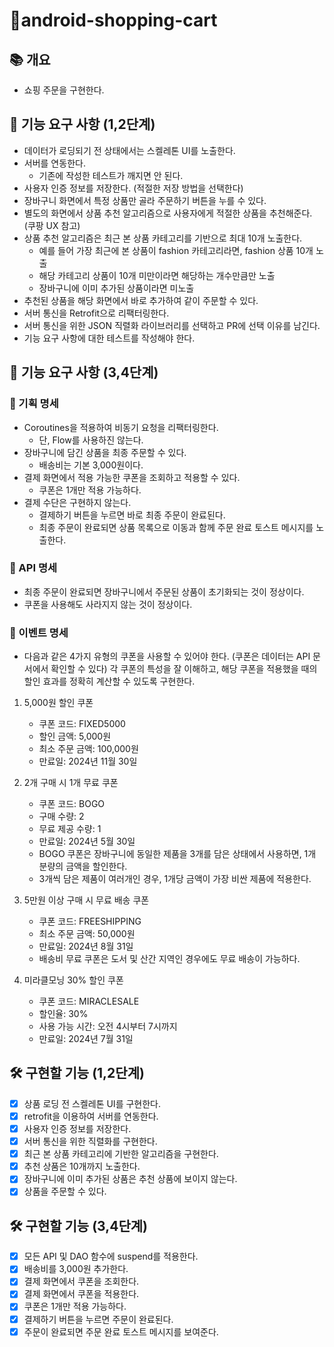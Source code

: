 # 🛒android-shopping-cart

## 📚️ 개요

- 쇼핑 주문을 구현한다.

## 🧱 기능 요구 사항 (1,2단계)

- 데이터가 로딩되기 전 상태에서는 스켈레톤 UI를 노출한다.
- 서버를 연동한다.
    - 기존에 작성한 테스트가 깨지면 안 된다.
- 사용자 인증 정보를 저장한다. (적절한 저장 방법을 선택한다)
- 장바구니 화면에서 특정 상품만 골라 주문하기 버튼을 누를 수 있다.
- 별도의 화면에서 상품 추천 알고리즘으로 사용자에게 적절한 상품을 추천해준다. (쿠팡 UX 참고)
- 상품 추천 알고리즘은 최근 본 상품 카테고리를 기반으로 최대 10개 노출한다.
    - 예를 들어 가장 최근에 본 상품이 fashion 카테고리라면, fashion 상품 10개 노출
    - 해당 카테고리 상품이 10개 미만이라면 해당하는 개수만큼만 노출
    - 장바구니에 이미 추가된 상품이라면 미노출
- 추천된 상품을 해당 화면에서 바로 추가하여 같이 주문할 수 있다.
- 서버 통신을 Retrofit으로 리팩터링한다.
- 서버 통신을 위한 JSON 직렬화 라이브러리를 선택하고 PR에 선택 이유를 남긴다.
- 기능 요구 사항에 대한 테스트를 작성해야 한다.

## 🧱 기능 요구 사항 (3,4단계)

### 📕 기획 명세

- Coroutines을 적용하여 비동기 요청을 리팩터링한다.
    - 단, Flow를 사용하진 않는다.
- 장바구니에 담긴 상품을 최종 주문할 수 있다.
    - 배송비는 기본 3,000원이다.
- 결제 화면에서 적용 가능한 쿠폰을 조회하고 적용할 수 있다.
    - 쿠폰은 1개만 적용 가능하다.
- 결제 수단은 구현하지 않는다.
    - 결제하기 버튼을 누르면 바로 최종 주문이 완료된다.
    - 최종 주문이 완료되면 상품 목록으로 이동과 함께 주문 완료 토스트 메시지를 노출한다.

### 📗 API 명세

- 최종 주문이 완료되면 장바구니에서 주문된 상품이 초기화되는 것이 정상이다. 
- 쿠폰을 사용해도 사라지지 않는 것이 정상이다.

### 📘 이벤트 명세

- 다음과 같은 4가지 유형의 쿠폰을 사용할 수 있어야 한다. (쿠폰은 데이터는 API 문서에서 확인할 수 있다) 각 쿠폰의 특성을 잘 이해하고, 해당 쿠폰을 적용했을 때의 할인 효과를 정확히 계산할 수 있도록 구현한다.

1. 5,000원 할인 쿠폰
   - 쿠폰 코드: FIXED5000
   - 할인 금액: 5,000원
   - 최소 주문 금액: 100,000원
   - 만료일: 2024년 11월 30일

2. 2개 구매 시 1개 무료 쿠폰
   - 쿠폰 코드: BOGO
   - 구매 수량: 2
   - 무료 제공 수량: 1
   - 만료일: 2024년 5월 30일
   - BOGO 쿠폰은 장바구니에 동일한 제품을 3개를 담은 상태에서 사용하면, 1개 분량의 금액을 할인한다.
   - 3개씩 담은 제품이 여러개인 경우, 1개당 금액이 가장 비싼 제품에 적용한다.

3. 5만원 이상 구매 시 무료 배송 쿠폰
   - 쿠폰 코드: FREESHIPPING
   - 최소 주문 금액: 50,000원
   - 만료일: 2024년 8월 31일
   - 배송비 무료 쿠폰은 도서 및 산간 지역인 경우에도 무료 배송이 가능하다.

4. 미라클모닝 30% 할인 쿠폰
   - 쿠폰 코드: MIRACLESALE
   - 할인율: 30%
   - 사용 가능 시간: 오전 4시부터 7시까지
   - 만료일: 2024년 7월 31일

## 🛠️ 구현할 기능 (1,2단계)

- [x] 상품 로딩 전 스켈레톤 UI를 구현한다.
- [x] retrofit을 이용하여 서버를 연동한다.
- [x] 사용자 인증 정보를 저장한다.
- [x] 서버 통신을 위한 직렬화를 구현한다.
- [x] 최근 본 상품 카테고리에 기반한 알고리즘을 구현한다.
- [x] 추천 상품은 10개까지 노출한다.
- [x] 장바구니에 이미 추가된 상품은 추천 상품에 보이지 않는다.
- [x] 상품을 주문할 수 있다.

## 🛠️ 구현할 기능 (3,4단계)

- [x] 모든 API 및 DAO 함수에 suspend를 적용한다.
- [x] 배송비를 3,000원 추가한다.
- [x] 결제 화면에서 쿠폰을 조회한다.
- [x] 결제 화면에서 쿠폰을 적용한다.
- [x] 쿠폰은 1개만 적용 가능하다.
- [x] 결제하기 버튼을 누르면 주문이 완료된다.
- [x] 주문이 완료되면 주문 완료 토스트 메시지를 보여준다.
